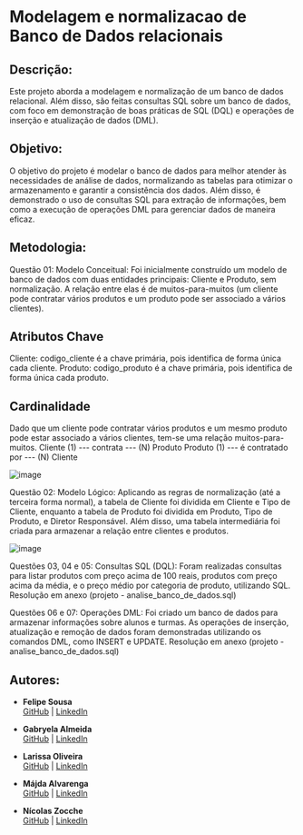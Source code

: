 # Modelagem e normalizacao de Banco de Dados relacionais

## Descrição:
Este projeto aborda a modelagem e normalização de um banco de dados relacional. Além disso, são feitas consultas SQL sobre um banco de dados, com foco em demonstração de boas práticas de SQL (DQL) e operações de inserção e atualização de dados (DML).

## Objetivo:
O objetivo do projeto é modelar o banco de dados para melhor atender às necessidades de análise de dados, normalizando as tabelas para otimizar o armazenamento e garantir a consistência dos dados. Além disso, é demonstrado o uso de consultas SQL para extração de informações, bem como a execução de operações DML para gerenciar dados de maneira eficaz.

## Metodologia:
Questão 01: Modelo Conceitual:
Foi inicialmente construído um modelo de banco de dados com duas entidades principais: Cliente e Produto, sem normalização. A relação entre elas é de muitos-para-muitos (um cliente pode contratar vários produtos e um produto pode ser associado a vários clientes).
## Atributos Chave
Cliente: codigo_cliente é a chave primária, pois identifica de forma única cada cliente.
Produto: codigo_produto é a chave primária, pois identifica de forma única cada produto.

## Cardinalidade
Dado que um cliente pode contratar vários produtos e um mesmo produto pode estar associado a vários clientes, tem-se uma relação muitos-para-muitos.
Cliente (1) --- contrata --- (N) Produto
Produto (1) --- é contratado por --- (N) Cliente

![image](https://github.com/user-attachments/assets/482d503a-089a-49bc-bade-4d9b8f6f2ac5)

Questão 02: Modelo Lógico:
Aplicando as regras de normalização (até a terceira forma normal), a tabela de Cliente foi dividida em Cliente e Tipo de Cliente, enquanto a tabela de Produto foi dividida em Produto, Tipo de Produto, e Diretor Responsável. Além disso, uma tabela intermediária foi criada para armazenar a relação entre clientes e produtos.


![image](https://github.com/user-attachments/assets/ac28a3b2-e87b-4eb9-8ac4-249c63c71909)

Questões 03, 04 e 05: Consultas SQL (DQL):
Foram realizadas consultas para listar produtos com preço acima de 100 reais, produtos com preço acima da média, e o preço médio por categoria de produto, utilizando SQL. Resolução em anexo (projeto - analise_banco_de_dados.sql)

Questões 06 e 07: Operações DML:
Foi criado um banco de dados para armazenar informações sobre alunos e turmas. As operações de inserção, atualização e remoção de dados foram demonstradas utilizando os comandos DML, como INSERT e UPDATE. Resolução em anexo (projeto - analise_banco_de_dados.sql)

## Autores:
- **Felipe Sousa**  
  [GitHub](https://github.com/filsousa) | [LinkedIn](https://www.linkedin.com/in//) 

- **Gabryela Almeida**  
  [GitHub](https://github.com/) | [LinkedIn](https://www.linkedin.com/in//) 

- **Larissa Oliveira**  
  [GitHub](https://github.com/Larita404) | [LinkedIn](https://www.linkedin.com/in//)

- **Májda Alvarenga**  
  [GitHub](https://github.com/majdaalvarenga) | [LinkedIn](https://www.linkedin.com/in/majdaalvarenga/)

- **Nícolas Zocche**  
  [GitHub](https://github.com/NicolasZocche) | [LinkedIn](https://www.linkedin.com/in//) 
